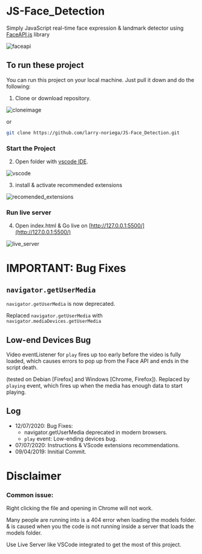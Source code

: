 # JS-Face_Detection
 Simply JavaScript real-time face expression & landmark detector using [FaceAPI.js](https://github.com/justadudewhohacks/face-api.js) library

![faceapi](https://user-images.githubusercontent.com/31125521/57224752-ad3dc080-700a-11e9-85b9-1357b9f9bca4.gif)

 ## To run these project
 
 You can run this project on your local machine. Just pull it down and do the following:

1. Clone or download repository.

![cloneimage](https://github.com/larry-noriega/JS-Face_Detection/blob/main/assets/img/Clone.png?raw=true)

or

``` bash
git clone https://github.com/larry-noriega/JS-Face_Detection.git
```
### Start the Project

2. Open folder with [vscode IDE](https://github.com/Microsoft/vscode/).

![vscode](https://user-images.githubusercontent.com/35271042/118224532-3842c400-b438-11eb-923d-a5f66fa6785a.png)

3. install & activate recommended extensions
   
![recomended_extensions](https://tattoocoder.com/content/images/2019/08/Screen-Shot-2019-08-14-at-2.53.11-PM.png)

### Run live server

4. Open index.html & Go live on [http://127.0.0.1:5500/](http://127.0.0.1:5500/)

![live_server](https://github.com/ritwickdey/vscode-live-server/raw/master/images/Screenshot/vscode-live-server-statusbar-3.jpg)


# IMPORTANT: Bug Fixes

## `navigator.getUserMedia`

`navigator.getUserMedia` is now deprecated.

Replaced `navigator.getUserMedia` with `navigator.mediaDevices.getUserMedia`

## Low-end Devices Bug

Video eventListener for `play` fires up too early before the video is fully loaded, which causes errors to pop up from the Face API and ends in the script death. 

(tested on Debian [Firefox] and Windows [Chrome, Firefox]). Replaced by `playing` event, which fires up when the media has enough data to start playing.

## Log

- 12/07/2020: Bug Fixes:
  - navigator.getUserMedia deprecated in modern browsers.
  - `play` event: Low-ending devices bug.
- 07/07/2020: Instructions & VScode extensions recommendations. 
- 09/04/2019: Innitial Commit.
  
  
# Disclaimer

### Common issue:
 Right clicking the file and opening in Chrome will not work.

Many people are running into is a 404 error when loading the models folder. & is caused when you the code is not running inside a server that loads the models folder.

Use Live Server like VSCode integrated to get the most of this project.


